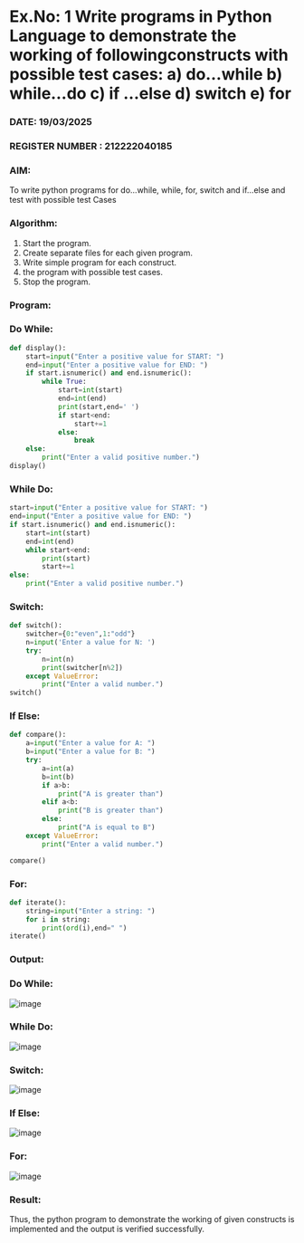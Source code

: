 # Ex.No: 1 Write programs in Python Language to demonstrate the working of followingconstructs with possible test cases: a) do…while b) while…do c) if …else d) switch e) for 

### DATE:  19/03/2025                                                                          
### REGISTER NUMBER : 212222040185

### AIM:  
To write python programs for do…while, while, for, switch and if…else and test with possible test 
Cases 

### Algorithm:
1. Start the program.
2. Create separate files for each given program.
3. Write simple program for each construct.
4.  the program with possible test cases.
5. Stop the program.
### Program:
### Do While:
```py
def display():
    start=input("Enter a positive value for START: ")
    end=input("Enter a positive value for END: ")
    if start.isnumeric() and end.isnumeric():
        while True:
            start=int(start)
            end=int(end)
            print(start,end=' ')
            if start<end:
                start+=1
            else:
                break
    else:
        print("Enter a valid positive number.")
display()
```
### While Do:
```py
start=input("Enter a positive value for START: ")
end=input("Enter a positive value for END: ")
if start.isnumeric() and end.isnumeric():
    start=int(start)
    end=int(end)
    while start<end:
        print(start)
        start+=1
else:
    print("Enter a valid positive number.")
```
### Switch:
```py
def switch():
    switcher={0:"even",1:"odd"}
    n=input('Enter a value for N: ')
    try:
        n=int(n)
        print(switcher[n%2])
    except ValueError:
        print("Enter a valid number.")
switch()
```
### If Else:
```py
def compare():
    a=input("Enter a value for A: ")
    b=input("Enter a value for B: ")
    try:
        a=int(a)
        b=int(b)
        if a>b:
            print("A is greater than")
        elif a<b:
            print("B is greater than")
        else:
            print("A is equal to B")
    except ValueError:
        print("Enter a valid number.")

compare()
```
### For:
```py
def iterate():
    string=input("Enter a string: ") 
    for i in string:
        print(ord(i),end=" ")
iterate() 
```

### Output:
### Do While:
![image](https://github.com/user-attachments/assets/98d1b2c1-e3cb-47a7-bea6-152dededb1fb)

### While Do:
![image](https://github.com/user-attachments/assets/1322fee7-cdb3-40ba-93f8-bf9f065043df)

### Switch:
![image](https://github.com/user-attachments/assets/4fa8b9e2-2ad9-4093-9097-5401a9a12730)

### If Else:
![image](https://github.com/user-attachments/assets/fd2105b2-f1a7-4324-b933-ee1c041a3d33)

### For:
![image](https://github.com/user-attachments/assets/61ebc3be-0fab-48d6-a4a4-d596fa75d7d9)


### Result:
Thus, the python program to demonstrate the working of given constructs is implemented and the output is verified successfully.


